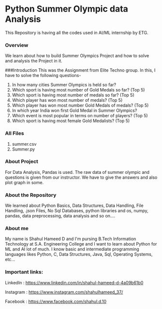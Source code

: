 # Python Summer Olympic data Analysis
This Repository is having all the codes used in AI/ML internship by ETG.

### Overview
 We learn about how to build Summer Olympics Project and how to solve and analysis the Project in it.

###Introduction
This was the Assignment from Elite Techno group. In this, I have to solve the following questions-

1. In how many cities Summer Olympics is held so far?
2. Which sport is having most number of Gold Medals so far? (Top 5)
3. Which sport is having most number of medals so far? (Top 5)
4. Which player has won most number of medals? (Top 5)
5. Which player has won most number Gold Medals of medals? (Top 5)
6. In which year India won first Gold Medal in Summer Olympics?
7. Which event is most popular in terms on number of players? (Top 5)
8. Which sport is having most female Gold Medalists? (Top 5)

### All Files
 1. summer.csv
 2. Summer.py

### About Project
For Data Analysis, Pandas is used. The raw data of summer olympic and questions is given from our instructor. We have to give the answers and also plot graph in some.

### About the Repository
 We learned about Python Basics, Data Structures, Data Handling, File Handling, .json Files, No Sql Databases, python libraries and os, numpy, pandas, data preprocessing, data analysis and so on....

### About me
 My name is Shahul Hameed D and I'm pursing B.Tech Information Technology at S.A. Engineering College and I want to learn about Python for ML and AI lot of much.  I know basic and intermediate programming languages likes Python, C, Data Structures, Java, Sql, Operating Systems, etc...

### Important links:
  LinkedIn : https://www.linkedin.com/in/shahul-hameed-d-4a09b61b0

  Instagram : https://www.instagram.com/shahulhameed_37/

  Facebook : https://www.facebook.com/shahul.d.10
